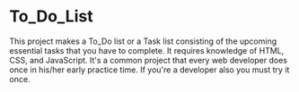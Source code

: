 # To_Do_List
This project makes a To_Do list or a Task list consisting of the upcoming essential tasks that you have to complete. It requires knowledge of HTML, CSS, and JavaScript. It's a common project that every web developer does once in his/her early practice time. If you're a developer also you must try it once.
